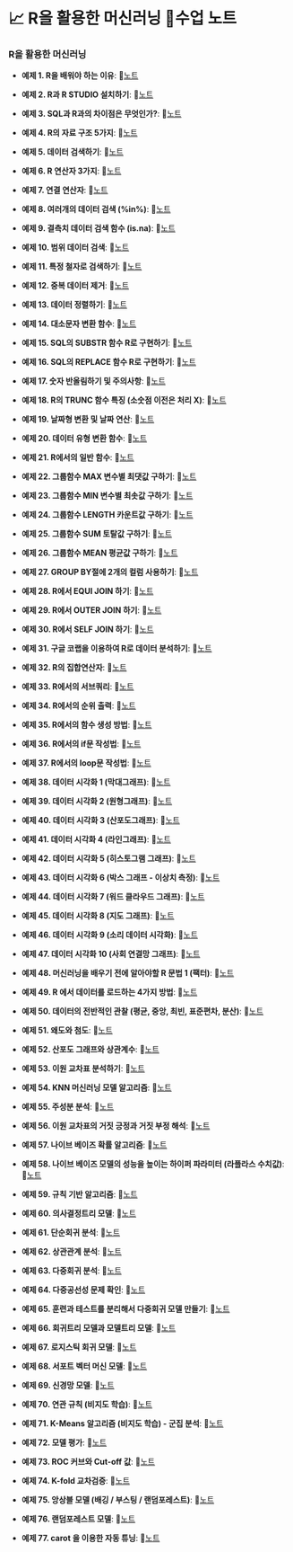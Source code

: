 # 📈 R을 활용한 머신러닝 📔수업 노트
### R을 활용한 머신러닝

- **예제 1. R을 배워야 하는 이유**:  📝[노트](https://edgeun.notion.site/0626_R_R-is-na-32a87a7dc296439995d250f818afc76f#3b217e808f0544d6a2d501d6e318ac61)

- **예제 2. R과 R STUDIO 설치하기**:  📝[노트](https://edgeun.notion.site/0626_R_R-is-na-32a87a7dc296439995d250f818afc76f#c29cf97518aa489aa22f3613e1931b1e)

- **예제 3. SQL과 R과의 차이점은 무엇인가?**:  📝[노트](https://edgeun.notion.site/0626_R_R-is-na-32a87a7dc296439995d250f818afc76f#df893ec5361c43a1a13c3d4eddcf751a)

- **예제 4. R의 자료 구조 5가지**:  📝[노트](https://edgeun.notion.site/0626_R_R-is-na-32a87a7dc296439995d250f818afc76f#7ff337a474cc44668f6cfa3c494cb3f8)

- **예제 5. 데이터 검색하기**:  📝[노트](https://edgeun.notion.site/0626_R_R-is-na-32a87a7dc296439995d250f818afc76f#ddf8868974234d46809d72e7ae6338e9)

- **예제 6. R 연산자 3가지**:  📝[노트](https://edgeun.notion.site/0626_R_R-is-na-32a87a7dc296439995d250f818afc76f#e2193b65d16e4a348ff2aafbe5c5bbb9)

- **예제 7. 연결 연산자**:  📝[노트](https://edgeun.notion.site/0626_R_R-is-na-32a87a7dc296439995d250f818afc76f#c7a934d042874c708e787f4ec2958197)

- **예제 8. 여러개의 데이터 검색 (%in%)**:  📝[노트](https://edgeun.notion.site/0626_R_R-is-na-32a87a7dc296439995d250f818afc76f#13b1cd89afb74a58be93dd22c02c7cee)

- **예제 9. 결측치 데이터 검색 함수 (is.na)**:  📝[노트](https://edgeun.notion.site/0626_R_R-is-na-32a87a7dc296439995d250f818afc76f#fbc56c4b23794bb9893b8000dfb23425)

- **예제 10. 범위 데이터 검색**:  📝[노트](https://edgeun.notion.site/0627_R_-e69a09e41d1342e7b7b79d965fe5aea7#b28f8ab0eb5540cca9de9b5695f8f1f9)

- **예제 11. 특정 철자로 검색하기**:  📝[노트](https://edgeun.notion.site/0627_R_-e69a09e41d1342e7b7b79d965fe5aea7#7f7e3f4656104925accb9179fd43fca2)

- **예제 12. 중복 데이터 제거**:  📝[노트](https://edgeun.notion.site/0627_R_-e69a09e41d1342e7b7b79d965fe5aea7#7d39817c886745959ce803171c19e530)

- **예제 13. 데이터 정렬하기**:  📝[노트](https://edgeun.notion.site/0627_R_-e69a09e41d1342e7b7b79d965fe5aea7#bcec851a7d514701921bb1cca0707b85)

- **예제 14. 대소문자 변환 함수**:  📝[노트](https://edgeun.notion.site/0627_R_-e69a09e41d1342e7b7b79d965fe5aea7#44b27df5f59e449e93849fd166e9ae19)

- **예제 15. SQL의 SUBSTR 함수 R로 구현하기**:  📝[노트](https://edgeun.notion.site/0627_R_-e69a09e41d1342e7b7b79d965fe5aea7#ea21a5b9ac98472c9953548f50f93ed9)

- **예제 16. SQL의 REPLACE 함수 R로 구현하기**:  📝[노트](https://edgeun.notion.site/0627_R_-e69a09e41d1342e7b7b79d965fe5aea7#26bc0204587a4cf7bd53cfeb54640fed)

- **예제 17. 숫자 반올림하기 및 주의사항**:  📝[노트](https://edgeun.notion.site/0627_R_-e69a09e41d1342e7b7b79d965fe5aea7#1b7d8e596cec48dabe0b601635f1c337)

- **예제 18. R의 TRUNC 함수 특징 (소숫점 이전은 처리 X)**:  📝[노트](https://edgeun.notion.site/0627_R_-e69a09e41d1342e7b7b79d965fe5aea7#63c3fbffc1d84b3a856fe7454287d0f7)

- **예제 19. 날짜형 변환 및 날짜 연산**:  📝[노트](https://edgeun.notion.site/0627_R_-e69a09e41d1342e7b7b79d965fe5aea7#13ac0042fe274609b19ad9ecf68fc6a1)

- **예제 20. 데이터 유형 변환 함수**:  📝[노트](https://edgeun.notion.site/0627_R_-e69a09e41d1342e7b7b79d965fe5aea7#7fce041db69c40f29195b1e54698c818)

- **예제 21. R에서의 일반 함수**:  📝[노트](https://edgeun.notion.site/0627_R_-e69a09e41d1342e7b7b79d965fe5aea7#4919fa001c064447ad1acf4618e86397)

- **예제 22. 그룹함수 MAX 변수별 최댓값 구하기**:  📝[노트](https://edgeun.notion.site/0628_R_-MAX-SELF-JOIN-f95a489c1f4a43468d73fe81f4c81800#2a1928b17a854c2287ee2b9d6f2a6976)

- **예제 23. 그룹함수 MIN 변수별 최솟값 구하기**:  📝[노트](https://edgeun.notion.site/0628_R_-MAX-SELF-JOIN-f95a489c1f4a43468d73fe81f4c81800#55dbea69e0c640a99228ee85b7560ace)

- **예제 24. 그룹함수 LENGTH 카운트값 구하기**:  📝[노트](https://edgeun.notion.site/0628_R_-MAX-SELF-JOIN-f95a489c1f4a43468d73fe81f4c81800#0886fe5f6780462c876a966ec712300f)

- **예제 25. 그룹함수 SUM 토탈값 구하기**:  📝[노트](https://edgeun.notion.site/0628_R_-MAX-SELF-JOIN-f95a489c1f4a43468d73fe81f4c81800#bcfe8f61ff7a49efafcebb2a06f63a9e)

- **예제 26. 그룹함수 MEAN 평균값 구하기**:  📝[노트](https://edgeun.notion.site/0628_R_-MAX-SELF-JOIN-f95a489c1f4a43468d73fe81f4c81800#d5be0c6b436747c4a1c6bf6530cfed8c)

- **예제 27. GROUP BY절에 2개의 컬럼 사용하기**:  📝[노트](https://edgeun.notion.site/0628_R_-MAX-SELF-JOIN-f95a489c1f4a43468d73fe81f4c81800#1df51e1bc44648429d2f385ae87a756b)

- **예제 28. R에서 EQUI JOIN 하기**:  📝[노트](https://edgeun.notion.site/0628_R_-MAX-SELF-JOIN-f95a489c1f4a43468d73fe81f4c81800#9e4f1f9ada394f8aa4ef45091eefa9ef)

- **예제 29. R에서 OUTER JOIN 하기**:  📝[노트](https://edgeun.notion.site/0628_R_-MAX-SELF-JOIN-f95a489c1f4a43468d73fe81f4c81800#9488d8772b8643d589f913f117924e86)

- **예제 30. R에서 SELF JOIN 하기**:  📝[노트](https://edgeun.notion.site/0628_R_-MAX-SELF-JOIN-f95a489c1f4a43468d73fe81f4c81800#0aaf69c2fed14041b90619737514a163)

- **예제 31. 구글 코랩을 이용하여 R로 데이터 분석하기**:  📝[노트](https://edgeun.notion.site/0628_R_-R-1-7430a0a903c64ab0ac11e369f1f6bfa0#28bdaecc08024e978531836e47b57bea)

- **예제 32. R의 집합연산자**:  📝[노트](https://edgeun.notion.site/0628_R_-R-1-7430a0a903c64ab0ac11e369f1f6bfa0#0ffa3ab503544491b98631d4c23b785e)

- **예제 33. R에서의 서브쿼리**:  📝[노트](https://edgeun.notion.site/0628_R_-R-1-7430a0a903c64ab0ac11e369f1f6bfa0#377c7672c3bf4050b8cabdd06a878152)

- **예제 34. R에서의 순위 출력**:  📝[노트](https://edgeun.notion.site/0628_R_-R-1-7430a0a903c64ab0ac11e369f1f6bfa0#4459f69e76b04d0199a53cd18a16dc9b)

- **예제 35. R에서의 함수 생성 방법**:  📝[노트](https://edgeun.notion.site/0628_R_-R-1-7430a0a903c64ab0ac11e369f1f6bfa0#e51915c2fd6c4a1ab30ba2ec52fac0f2)

- **예제 36. R에서의 if문 작성법**:  📝[노트](https://edgeun.notion.site/0628_R_-R-1-7430a0a903c64ab0ac11e369f1f6bfa0#b16ad93376d14b0a9428a2c92130a86d)

- **예제 37. R에서의 loop문 작성법**:  📝[노트](https://edgeun.notion.site/0628_R_-R-1-7430a0a903c64ab0ac11e369f1f6bfa0#a36cae934e1743a6aa2a453d98b495cd)

- **예제 38. 데이터 시각화 1 (막대그래프)**:  📝[노트](https://edgeun.notion.site/0628_R_-R-1-7430a0a903c64ab0ac11e369f1f6bfa0#4fe6bc32a6714deea96f47d53275441b)

- **예제 39. 데이터 시각화 2 (원형그래프)**:  📝[노트](https://edgeun.notion.site/0702_R_-87bfbd1b28444bf886c759ac996eb4ef#b0cb14c683e44927bf6daa35bb6b7c76)

- **예제 40. 데이터 시각화 3 (산포도그래프)**:  📝[노트](https://edgeun.notion.site/0702_R_-87bfbd1b28444bf886c759ac996eb4ef#f188ef34d92f43bab444554b710ad5de)

- **예제 41. 데이터 시각화 4 (라인그래프)**:  📝[노트](https://edgeun.notion.site/0702_R_-87bfbd1b28444bf886c759ac996eb4ef#630bd8a411b14d4d9939868ec533409f)

- **예제 42. 데이터 시각화 5 (히스토그램 그래프)**:  📝[노트](https://edgeun.notion.site/0702_R_-87bfbd1b28444bf886c759ac996eb4ef#8659aeb988194647bb11460149c961f9)

- **예제 43. 데이터 시각화 6 (박스 그래프 - 이상치 측정)**:  📝[노트](https://edgeun.notion.site/0703_R_-6-7-347abaa50a144c0f8e098c98180115d0#60d8dd6c76de41a780e5dce8b42cf0b0)

- **예제 44. 데이터 시각화 7 (워드 클라우드 그래프)**:  📝[노트](https://edgeun.notion.site/0703_R_-6-7-347abaa50a144c0f8e098c98180115d0#24102c7127bc450082d1ff493e3c6a0a)

- **예제 45. 데이터 시각화 8 (지도 그래프)**:  📝[노트](https://edgeun.notion.site/0704_R_-8-9-1682002a0e2f4e3dadf51d8aa00dce09#30f0a5cb8dce4fbfae8bd4be6e722bb3)

- **예제 46. 데이터 시각화 9 (소리 데이터 시각화)**:  📝[노트](https://edgeun.notion.site/0704_R_-8-9-1682002a0e2f4e3dadf51d8aa00dce09#aeb74034075042b59581f342d62da046)

- **예제 47. 데이터 시각화 10 (사회 연결망 그래프)**:  📝[노트](https://edgeun.notion.site/0708_R_-10-f5aa65864f744d1cb13aacd2ddadba07#4faad63cade74443a968d8dc8db16263)

- **예제 48. 머신러닝을 배우기 전에 알아야할 R 문법 1 (팩터)**:  📝[노트](https://edgeun.notion.site/0708_R_-10-f5aa65864f744d1cb13aacd2ddadba07#511432591f7246a89890d7b0daa42a7d)

- **예제 49. R 에서 데이터를 로드하는 4가지 방법**:  📝[노트](https://edgeun.notion.site/0708_R_-10-f5aa65864f744d1cb13aacd2ddadba07#adfc199726e64e919c1f073f3c8d43d9)

- **예제 50. 데이터의 전반적인 관찰 (평균, 중앙, 최빈, 표준편차, 분산)**:  📝[노트](https://edgeun.notion.site/0708_R_-10-f5aa65864f744d1cb13aacd2ddadba07#63907c97f19a478fa313f436218b475c)

- **예제 51. 왜도와 첨도**:  📝[노트](https://edgeun.notion.site/0709_R_-b2a205c85fd3472bb3a5ef28e14f3ee5#96c1013c681b48cba290ba23bf3f4e1c)

- **예제 52. 산포도 그래프와 상관계수**:  📝[노트](https://edgeun.notion.site/0709_R_-b2a205c85fd3472bb3a5ef28e14f3ee5#b394cfa1aadb426b969f024a6f208247)

- **예제 53. 이원 교차표 분석하기**:  📝[노트](https://edgeun.notion.site/0709_R_-b2a205c85fd3472bb3a5ef28e14f3ee5#95a7e236ee3545bba44c63ebcfe4e9a6)

- **예제 54. KNN 머신러닝 모델 알고리즘**:  📝[노트](https://edgeun.notion.site/0710_R_KNN-4595bd0f6caa4a4a90d0d331ce4cbf50#056ed169c8bb45f2858211de32ec739c)

- **예제 55. 주성분 분석**:  📝[노트](https://edgeun.notion.site/0711_R_-f310995056ef49b3a3e138eaeae53985#b481fffd701541d3bed50aa5c3651d51)

- **예제 56. 이원 교차표의 거짓 긍정과 거짓 부정 해석**:  📝[노트](https://edgeun.notion.site/0711_R_-f310995056ef49b3a3e138eaeae53985#a1dc930fa0194068b76d5d02d379358e)

- **예제 57. 나이브 베이즈 확률 알고리즘**:  📝[노트](https://edgeun.notion.site/0711_R_-f310995056ef49b3a3e138eaeae53985#6c81696f829f48e7886670dd834628fc)

- **예제 58. 나이브 베이즈 모델의 성능을 높이는 하이퍼 파라미터 (라플라스 수치값)**:  📝[노트](https://edgeun.notion.site/0712_R_-dde98417db9d400eacbf117ddea11f26#339886ad333444ca998792dd589dc31a)

- **예제 59. 규칙 기반 알고리즘**:  📝[노트](https://edgeun.notion.site/0712_R_-dde98417db9d400eacbf117ddea11f26#3c66faeb931c45eb9b1303d7185ec73e)

- **예제 60. 의사결정트리 모델**:  📝[노트](https://edgeun.notion.site/0715_R_-3e09f5e2e9b846389e92fbad42f523bf#0332a755b2114c648f44e9e8b63268f5)

- **예제 61. 단순회귀 분석**:  📝[노트](https://edgeun.notion.site/0716_R_-1e40400ea14b478086e8658088ab7b01#02c9ac96afd6457f84fb07201dc44856)

- **예제 62. 상관관계 분석**:  📝[노트](https://edgeun.notion.site/0716_R_-1e40400ea14b478086e8658088ab7b01#ffeaf3e41ac741bd8659938d500c0825)

- **예제 63. 다중회귀 분석**:  📝[노트](https://edgeun.notion.site/0717_R_-bae2921f102349ce8bfb6935a20d7cbf#64ed40ad2ebb49e09c50a1a6b97fe7f8)

- **예제 64. 다중공선성 문제 확인**:  📝[노트](https://edgeun.notion.site/0718_R_-537654cc06e84f2399074eac00425ce6#be5f64475ed54deb977dffe23fd8fbb8)

- **예제 65. 훈련과 테스트를 분리해서 다중회귀 모델 만들기**:  📝[노트](https://edgeun.notion.site/0718_R_-537654cc06e84f2399074eac00425ce6#1e976500850749ea8374b670204756e1)

- **예제 66. 회귀트리 모델과 모델트리 모델**:  📝[노트](https://edgeun.notion.site/0718_R_-537654cc06e84f2399074eac00425ce6#bc2810b2761d49719130c1f14f5e40a9)

- **예제 67. 로지스틱 회귀 모델**:  📝[노트](https://edgeun.notion.site/0722_R_-0aa85a42b2b74476b7083517d7792783#48f0afd0b0b64d338993846cd1bb8cc4)

- **예제 68. 서포트 벡터 머신 모델**:  📝[노트](https://edgeun.notion.site/0723_R_-bea0bdece8fe4a7c827444dfc31b2ba5#3d97bbb932d149468a3421971ae64b65)

- **예제 69. 신경망 모델**:  📝[노트](https://edgeun.notion.site/0724_R_-3281063f4b0442b695542fad8aac1e74#12ecf6064e364b5c9af700d5b4b14629)

- **예제 70. 연관 규칙 (비지도 학습)**:  📝[노트](https://edgeun.notion.site/0725_R_-277887623bbc4694938c10b2ebef4669#cb28b1d972ed4d8fa67010b25b42a05a)

- **예제 71. K-Means 알고리즘 (비지도 학습) - 군집 분석**:  📝[노트](https://edgeun.notion.site/0725_R_K-Means-d85e10a4a4904be9aecf1d3bf59e8979#44a1e7fbf08244fda4cc0a851a058e49)

- **예제 72. 모델 평가**:  📝[노트](https://edgeun.notion.site/0725_R_K-Means-d85e10a4a4904be9aecf1d3bf59e8979#f350f1c6723d48569cc5966052e00217)

- **예제 73. ROC 커브와 Cut-off 값**:  📝[노트](https://edgeun.notion.site/0729_R_ROC-Cut-off-eff14b95f8524a52b8f2efdc291573d2#b112e4f0d5474be1a372541d9f384a29)

- **예제 74. K-fold 교차검증**:  📝[노트](https://edgeun.notion.site/0729_R_ROC-Cut-off-eff14b95f8524a52b8f2efdc291573d2#1ac591857a904e85bc2effa31f400474)

- **예제 75. 앙상블 모델 (배깅 / 부스팅 / 랜덤포레스트)**:  📝[노트](https://edgeun.notion.site/0729_R_ROC-Cut-off-eff14b95f8524a52b8f2efdc291573d2#9da87533a8c64c03a511b62cccb198e1)

- **예제 76. 랜덤포레스트 모델**:  📝[노트](https://edgeun.notion.site/0730_R_-carot-fef4f5a6799a41159e7ac6430892a142#a7ac3c2ccc434756b77b811d54b67e36)

- **예제 77. carot 을 이용한 자동 튜닝**:  📝[노트](https://edgeun.notion.site/0730_R_-carot-fef4f5a6799a41159e7ac6430892a142#21c614a1a4aa463bbce0f7c56ef7d874)
